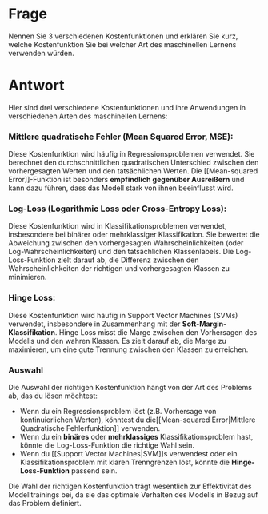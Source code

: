 # Frage
Nennen Sie 3 verschiedenen Kostenfunktionen und erklären Sie kurz, welche Kostenfunktion Sie bei welcher Art des maschinellen Lernens verwenden würden.

# Antwort
Hier sind drei verschiedene Kostenfunktionen und ihre Anwendungen in verschiedenen Arten des maschinellen Lernens:

### Mittlere quadratische Fehler (Mean Squared Error, MSE):
Diese Kostenfunktion wird häufig in Regressionsproblemen verwendet. Sie berechnet den durchschnittlichen quadratischen Unterschied zwischen den vorhergesagten Werten und den tatsächlichen Werten. Die [[Mean-squared Error]]-Funktion ist besonders **empfindlich gegenüber Ausreißern** und kann dazu führen, dass das Modell stark von ihnen beeinflusst wird.

### Log-Loss (Logarithmic Loss oder Cross-Entropy Loss):
Diese Kostenfunktion wird in Klassifikationsproblemen verwendet, insbesondere bei binärer oder mehrklassiger Klassifikation. Sie bewertet die Abweichung zwischen den vorhergesagten Wahrscheinlichkeiten (oder Log-Wahrscheinlichkeiten) und den tatsächlichen Klassenlabels. Die Log-Loss-Funktion zielt darauf ab, die Differenz zwischen den Wahrscheinlichkeiten der richtigen und vorhergesagten Klassen zu minimieren.
    
### Hinge Loss:
Diese Kostenfunktion wird häufig in Support Vector Machines (SVMs) verwendet, insbesondere in Zusammenhang mit der **Soft-Margin-Klassifikation**. Hinge Loss misst die Marge zwischen den Vorhersagen des Modells und den wahren Klassen. Es zielt darauf ab, die Marge
zu maximieren, um eine gute Trennung zwischen den Klassen zu erreichen.
    
### Auswahl
Die Auswahl der richtigen Kostenfunktion hängt von der Art des Problems ab, das du lösen möchtest:

- Wenn du ein Regressionsproblem löst (z.B. Vorhersage von kontinuierlichen Werten), könntest du die[[Mean-squared Error|Mittlere Quadratische Fehlerfunktion]] verwenden.
- Wenn du ein **binäres** oder **mehrklassiges** Klassifikationsproblem hast, könnte die Log-Loss-Funktion die richtige Wahl sein.
- Wenn du [[Support Vector Machines|SVM]]s verwendest oder ein Klassifikationsproblem mit klaren Trenngrenzen löst, könnte die **Hinge-Loss-Funktion** passend sein.

Die Wahl der richtigen Kostenfunktion trägt wesentlich zur Effektivität des Modelltrainings bei, da sie das optimale Verhalten des Modells in Bezug auf das Problem definiert.